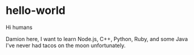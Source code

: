 # hello-world

Hi humans

Damion here, I want to learn Node.js, C++, Python, Ruby, and some Java
I've never had tacos on the moon unfortunately. 
